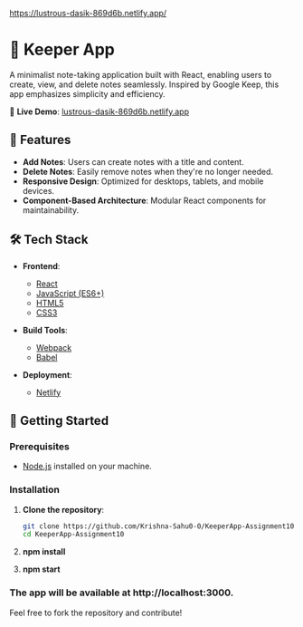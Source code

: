 https://lustrous-dasik-869d6b.netlify.app/
# 📝 Keeper App

A minimalist note-taking application built with React, enabling users to create, view, and delete notes seamlessly. Inspired by Google Keep, this app emphasizes simplicity and efficiency.

🔗 **Live Demo**: [lustrous-dasik-869d6b.netlify.app](https://lustrous-dasik-869d6b.netlify.app/)

## 📌 Features

- **Add Notes**: Users can create notes with a title and content.
- **Delete Notes**: Easily remove notes when they're no longer needed.
- **Responsive Design**: Optimized for desktops, tablets, and mobile devices.
- **Component-Based Architecture**: Modular React components for maintainability.

## 🛠️ Tech Stack

- **Frontend**:
  - [React](https://reactjs.org/)
  - [JavaScript (ES6+)](https://developer.mozilla.org/en-US/docs/Web/JavaScript)
  - [HTML5](https://developer.mozilla.org/en-US/docs/Web/Guide/HTML/HTML5)
  - [CSS3](https://developer.mozilla.org/en-US/docs/Web/CSS)

- **Build Tools**:
  - [Webpack](https://webpack.js.org/)
  - [Babel](https://babeljs.io/)

- **Deployment**:
  - [Netlify](https://www.netlify.com/)

## 🚀 Getting Started

### Prerequisites

- [Node.js](https://nodejs.org/) installed on your machine.

### Installation

1. **Clone the repository**:

   ```bash
   git clone https://github.com/Krishna-Sahu0-0/KeeperApp-Assignment10.git
   cd KeeperApp-Assignment10
2. **npm install**
3. **npm start**

### The app will be available at http://localhost:3000.

Feel free to fork the repository and contribute!

